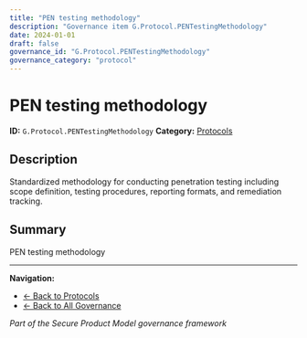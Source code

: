 ```yaml
---
title: "PEN testing methodology"
description: "Governance item G.Protocol.PENTestingMethodology"
date: 2024-01-01
draft: false
governance_id: "G.Protocol.PENTestingMethodology"
governance_category: "protocol"
---
```


# PEN testing methodology

**ID:** `G.Protocol.PENTestingMethodology`
**Category:** [Protocols](../)

## Description

Standardized methodology for conducting penetration testing including scope definition, testing procedures, reporting formats, and remediation tracking.

## Summary

PEN testing methodology


---

**Navigation:**
- [← Back to Protocols](../)
- [← Back to All Governance](/governance/)

*Part of the Secure Product Model governance framework*
